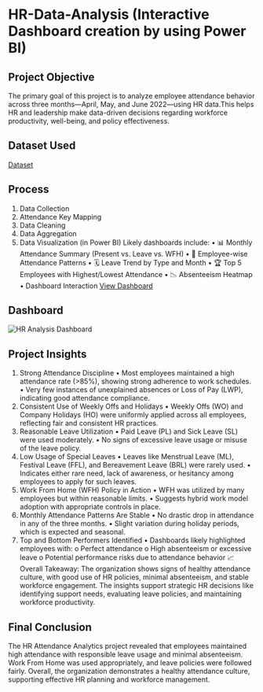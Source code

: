 # HR-Data-Analysis (Interactive Dashboard creation by using Power BI)
## Project Objective
The primary goal of this project is to analyze employee attendance behavior across three months—April, May, and June 2022—using HR data.This helps HR and leadership make data-driven decisions regarding workforce productivity, well-being, and policy effectiveness.

## Dataset Used 
<a href="https://github.com/KomalBGithub/Data-Analysis-Dashboard/blob/main/Attendance%20Sheet%202022-2023_Masked.xlsx">Dataset</a>

## Process 
1. Data Collection
2. Attendance Key Mapping
3. Data Cleaning
4. Data Aggregation
5. Data Visualization (in Power BI)
Likely dashboards include:
•	📊 Monthly Attendance Summary (Present vs. Leave vs. WFH)
•	👤 Employee-wise Attendance Patterns
•	🗓️ Leave Trend by Type and Month
•	🏆 Top 5 Employees with Highest/Lowest Attendance
•	📉 Absenteeism Heatmap
•  Dashboard Interaction <a href="https://github.com/KomalBGithub/Data-Analysis-Dashboard/blob/main/HR%20Analysis%20Dashboard%20.png">View Dashboard</a>

## Dashboard
![HR Analysis Dashboard ](https://github.com/user-attachments/assets/8486de08-a1ea-43a3-9034-4d5c6c65f582)

## Project Insights
1. Strong Attendance Discipline
•	Most employees maintained a high attendance rate (>85%), showing strong adherence to work schedules.
•	Very few instances of unexplained absences or Loss of Pay (LWP), indicating good attendance compliance.
2. Consistent Use of Weekly Offs and Holidays
•	Weekly Offs (WO) and Company Holidays (HO) were uniformly applied across all employees, reflecting fair and consistent HR practices.
3. Reasonable Leave Utilization
•	Paid Leave (PL) and Sick Leave (SL) were used moderately.
•	No signs of excessive leave usage or misuse of the leave policy.
4. Low Usage of Special Leaves
•	Leaves like Menstrual Leave (ML), Festival Leave (FFL), and Bereavement Leave (BRL) were rarely used.
•	Indicates either rare need, lack of awareness, or hesitancy among employees to apply for such leaves.
5. Work From Home (WFH) Policy in Action
•	WFH was utilized by many employees but within reasonable limits.
•	Suggests hybrid work model adoption with appropriate controls in place.
6. Monthly Attendance Patterns Are Stable
•	No drastic drop in attendance in any of the three months.
•	Slight variation during holiday periods, which is expected and seasonal.
7. Top and Bottom Performers Identified
•	Dashboards likely highlighted employees with:
o	Perfect attendance
o	High absenteeism or excessive leave
o	Potential performance risks due to attendance behavior
📈 Overall Takeaway:
The organization shows signs of healthy attendance culture, with good use of HR policies, minimal absenteeism, and stable workforce engagement. The insights support strategic HR decisions like identifying support needs, evaluating leave policies, and maintaining workforce productivity.

## Final Conclusion
The HR Attendance Analytics project revealed that employees maintained high attendance with responsible leave usage and minimal absenteeism. Work From Home was used appropriately, and leave policies were followed fairly. Overall, the organization demonstrates a healthy attendance culture, supporting effective HR planning and workforce management.














